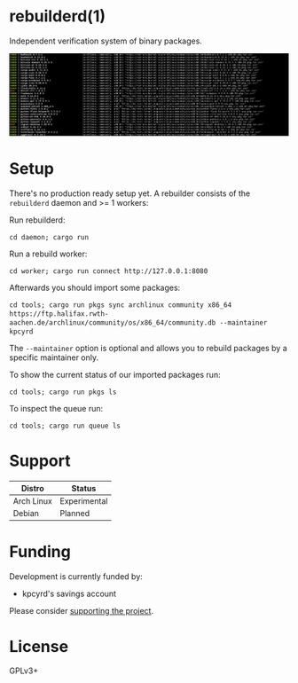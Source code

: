 # rebuilderd(1)

Independent verification system of binary packages.

![rebuildctl pkgs ls example output](.github/assets/Vx35qrG.png)

# Setup

There's no production ready setup yet. A rebuilder consists of the `rebuilderd` daemon and >= 1 workers:

Run rebuilderd:
```
cd daemon; cargo run
```

Run a rebuild worker:
```
cd worker; cargo run connect http://127.0.0.1:8080
```

Afterwards you should import some packages:
```
cd tools; cargo run pkgs sync archlinux community x86_64 https://ftp.halifax.rwth-aachen.de/archlinux/community/os/x86_64/community.db --maintainer kpcyrd
```

The `--maintainer` option is optional and allows you to rebuild packages by a specific maintainer only.

To show the current status of our imported packages run:
```
cd tools; cargo run pkgs ls
```

To inspect the queue run:
```
cd tools; cargo run queue ls
```

# Support

| Distro     | Status       |
| ---------- | ------------ |
| Arch Linux | Experimental |
| Debian     | Planned      |

# Funding

Development is currently funded by:

- kpcyrd's savings account

Please consider [supporting the project](https://github.com/sponsors/kpcyrd).

# License

GPLv3+

